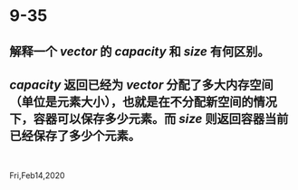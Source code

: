 # 9-35

## 解释一个 _vector_ 的 _capacity_ 和 _size_ 有何区别。

## _capacity_ 返回已经为 _vector_ 分配了多大内存空间（单位是元素大小），也就是在不分配新空间的情况下，容器可以保存多少元素。而 _size_ 则返回容器当前已经保存了多少个元素。

&nbsp;

Fri,Feb14,2020